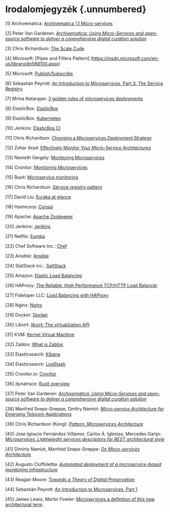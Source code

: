 Irodalomjegyzék {.unnumbered}
===============

[1] Archivematica: [Archivematica 1.1 Micro-services](https://wiki.archivematica.org/Archivematica_1.1_Micro-services)

[2] Peter Van Garderen: [*Archivematica: Using Micro-Services and open-source software to deliver a conprehensive digital curation solution*](http://citeseerx.ist.psu.edu/viewdoc/download?doi=10.1.1.384.7168&rep=rep1&type=pdf#page=145)

[3] Chris Richardson: [The Scale Cude](http://microservices.io/articles/scalecube.html)

[4] Microsoft: [Pipes and Filters Pattern] (https://msdn.microsoft.com/en-us/library/dn568100.aspx)

[5] Microsoft: [Publish/Subscribe](https://msdn.microsoft.com/en-us/library/ff649664.aspx)

[6] Sebastián Peyrott: [An Introduction to Microservices, Part 3: The Service Registry](https://auth0.com/blog/2015/10/02/an-introduction-to-microservices-part-3-the-service-registry/)

[7] Mrina Natarajan: [3 golden rules of microservices deployments](http://devops.com/2015/05/07/3-golden-rules-microservices-deployments/)

[8] ElasticBox: [ElasticBox](https://elasticbox.com/how-it-works)

[9] ElasticBox: [Kubernetes](https://elasticbox.com/kubernetes)

[10] Jenkins: [ElasticBox CI](https://wiki.jenkins-ci.org/display/JENKINS/ElasticBox+CI)

[11] Chris Richardson: [Choosing a Microservices Deployment Strategy](https://www.nginx.com/blog/deploying-microservices/)

[12] Zohar Arad: [Effectively Monitor Your Micro-Service Architectures](http://zohararad.github.io/presentations/micro-services-monitoring/)

[13] Nemeth Gergely: [Monitoring Microservices](https://www.loggly.com/blog/monitoring-microservices-three-ways-to-overcome-the-biggest-challenges/)

[14] Cronitor: [Monitoring Microservices](https://cronitor.io/help/micro-service-monitoring)

[15] Ruxit: [Microservice monitoring](https://ruxit.com/microservices/#microservices_start)

[16] Chris Richardson: [Service registry pattern](http://microservices.io/patterns/service-registry.html)

[17] David Liu: [Euraka at glance](https://github.com/Netflix/eureka/wiki/Eureka-at-a-glance)

[18] Hashicorp: [Consul](https://www.consul.io/)

[19] Apache: [Apache Zookeeper](http://zookeeper.apache.org/)

[20] Jenkins: [Jenkins](https://jenkins.io/index.html)

[21] Netflix: [Eureka](https://github.com/Netflix/eureka/wiki)

[22] Chef Software Inc.: [Chef](https://www.chef.io/chef/)

[23] Ansible: [Ansible](https://www.ansible.com/)

[24] SlatStack inc.: [SaltStack](http://saltstack.com/)

[25] Amazon: [Elastic Load Balancing](https://aws.amazon.com/elasticloadbalancing/)

[26] HAProxy: [The Reliable, High Performance TCP/HTTP Load Balancer](http://www.haproxy.org/)

[27] Fideloper LLC: [Load Balancing with HAProxy](https://serversforhackers.com/load-balancing-with-haproxy)

[28] Nginx: [Nginx](https://www.nginx.com/)

[29] Docker: [Docker](https://www.docker.com/)

[30] Libvirt: [libvirt: The virtualization API](https://libvirt.org/)

[31] KVM: [Kernel Virtual Machine](http://www.linux-kvm.org/page/Main_Page)

[32] Zabbix: [What is Zabbix](http://www.zabbix.com/product.php)

[33] Elasticsearch: [Kibana](https://www.elastic.co/products/kibana)

[34] Elasticsearch: [LogStash](https://www.elastic.co/products/logstash)

[35] Cronitor.io: [Cronitor](https://cronitor.io/)

[36] dynatrace: [Ruxit overview](https://ruxit.com/why-ruxit/overview/#whyruxitoverview_start)

[37] Peter Van Garderen: [*Archivematica: Using Micro-Services and open-source software to deliver a conprehensive digital curation solution*](http://citeseerx.ist.psu.edu/viewdoc/download?doi=10.1.1.384.7168&rep=rep1&type=pdf#page=145)

[38] Manfred Sneps-Sneppe, Dmitry Namiot: [*Micro-service Architecture for Emerging Telecom Applications*](http://injoit.ru/index.php/j1/article/view/161/119)

[39] Chris Richardson (Kong): [*Pattern: Microservices Architecture*](http://microservices.io/patterns/microservices.html)

[40] Jose Ignacio Fernández-Villamor, Carlos Á. Iglesias, Mercedes Garijo: [*Microservices: Lightwieght services descriptors for REST architectural style*](http://oa.upm.es/8128/1/INVE_MEM_2010_81293.pdf)

[41] Dimirty Namiot, Manfréd Sneps-Sneppe: [*On Mirco-services Architecture*](http://cyberleninka.ru/article/n/on-micro-services-architecture)

[42] Augusto Ciuffolettia: [*Automated deployment of a microservice-based monitoring infrastructure*](http://ac.els-cdn.com/S187705091503077X/1-s2.0-S187705091503077X-main.pdf?_tid=83f9a800-e3fa-11e5-9747-00000aacb35e&acdnat=1457310260_fa7b3e651c221cf0307fbb2d6c7f59a6)

[43] Reagan Moore: [*Towards a Theory of Digital Preservation*](http://ijdc.net/index.php/ijdc/article/view/63/42)

[44] Sebastián Peyrott: [An Introduction to Microservices, Part 1](https://auth0.com/blog/2015/09/04/an-introduction-to-microservices-part-1/)

[45] James Lewis, Martin Fowler: [Microservices a definition of this new architectural term](http://martinfowler.com/articles/microservices.html)
